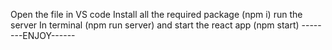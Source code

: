 Open  the file in VS code 
Install all the required package (npm i)
run the server In terminal (npm run server)
and start the react app (npm start)
--------ENJOY------
